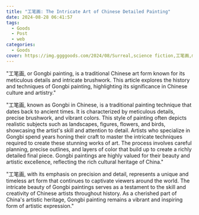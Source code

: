```yaml
---
title: "工笔画: The Intricate Art of Chinese Detailed Painting"
date: 2024-08-28 06:41:57
tags:
  - Goods
  - Post
  - web
categories:
  - Goods
cover: https://img.ggggoods.com/2024/08/Surreal,science fiction,工笔画,meticulous painting,technology,tech,diagrams,renderings,colors_20240830_00001_.png
---
```


"工笔画, or Gongbi painting, is a traditional Chinese art form known for its meticulous details and intricate brushwork. This article explores the history and techniques of Gongbi painting, highlighting its significance in Chinese culture and artistry."

"工笔画, known as Gongbi in Chinese, is a traditional painting technique that dates back to ancient times. It is characterized by meticulous details, precise brushwork, and vibrant colors. This style of painting often depicts realistic subjects such as landscapes, figures, flowers, and birds, showcasing the artist's skill and attention to detail. Artists who specialize in Gongbi spend years honing their craft to master the intricate techniques required to create these stunning works of art. The process involves careful planning, precise outlines, and layers of color that build up to create a richly detailed final piece. Gongbi paintings are highly valued for their beauty and artistic excellence, reflecting the rich cultural heritage of China."

"工笔画, with its emphasis on precision and detail, represents a unique and timeless art form that continues to captivate viewers around the world. The intricate beauty of Gongbi paintings serves as a testament to the skill and creativity of Chinese artists throughout history. As a cherished part of China's artistic heritage, Gongbi painting remains a vibrant and inspiring form of artistic expression."
